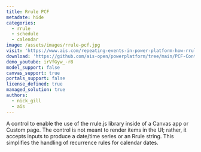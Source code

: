 ```yaml
---
title: Rrule PCF
metadate: hide
categories:
  - rrule
  - schedule
  - calendar
image: /assets/images/rrule-pcf.jpg
visit: 'https://www.ais.com/repeating-events-in-power-platform-how-rrule-and-a-pcf-control-simplified-our-solution/'
download: 'https://github.com/ais-open/powerplatform/tree/main/PCF-Controls/Rrule'
demo_youtube: irVfGyw_-r8
model_support: false
canvas_support: true
portals_support: false
license_defined: true
managed_solution: true
authors:
  - nick_gill
  - ais
---
```

A control to enable the use of the rrule.js library inside of a Canvas app or Custom page. The control is not meant to render items in the UI; rather, it accepts inputs to produce a date/time series or an Rrule string. This simplifies the handling of recurrence rules for calendar dates.
